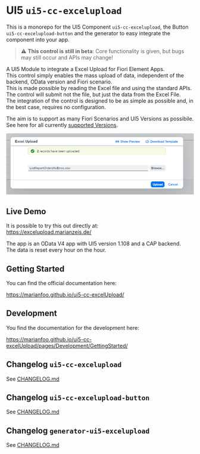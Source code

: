 # UI5 `ui5-cc-excelupload`

This is a monorepo for the UI5 Component `ui5-cc-excelupload`, the Button `ui5-cc-excelupload-button` and the generator to easy integrate the component into your app.

> :warning: **This control is still in beta**: Core functionality is given, but bugs may still occur and APIs may change!

A UI5 Module to integrate a Excel Upload for Fiori Element Apps.  
This control simply enables the mass upload of data, independent of the backend, OData version and Fiori scenario.  
This is made possible by reading the Excel file and using the standard APIs.  
The control will submit not the file, but just the data from the Excel File.  
The integration of the control is designed to be as simple as possible and, in the best case, requires no configuration.

The aim is to support as many Fiori Scenarios and UI5 Versions as possibile.  
See here for all currently [supported Versions](https://marianfoo.github.io/ui5-cc-excelUpload/pages/SupportVersions/).

![Excel Upload Dialog](/images/ExcelUploadDialog.png "Excel Upload Dialog")

## Live Demo

It is possible to try this out directly at:  
https://excelupload.marianzeis.de/

The app is an OData V4 app with UI5 version 1.108 and a CAP backend.  
The data is reset every hour on the hour.


## Getting Started

You can find the official documentation here:

https://marianfoo.github.io/ui5-cc-excelUpload/

## Development

You find the documentation for the development here:

https://marianfoo.github.io/ui5-cc-excelUpload/pages/Development/GettingStarted/

## Changelog `ui5-cc-excelupload`

See [CHANGELOG.md](https://github.com/marianfoo/ui5-cc-excelUpload/blob/main/packages/ui5-cc-excelUpload/CHANGELOG.md)

## Changelog `ui5-cc-excelupload-button`

See [CHANGELOG.md](https://github.com/marianfoo/ui5-cc-excelUpload/blob/main/packages/ui5-cc-excelUpload-Button/CHANGELOG.md)

## Changelog `generator-ui5-excelupload`

See [CHANGELOG.md](https://github.com/marianfoo/ui5-cc-excelUpload/blob/main/packages/ui5-cc-excelUpload-Generator/CHANGELOG.md)